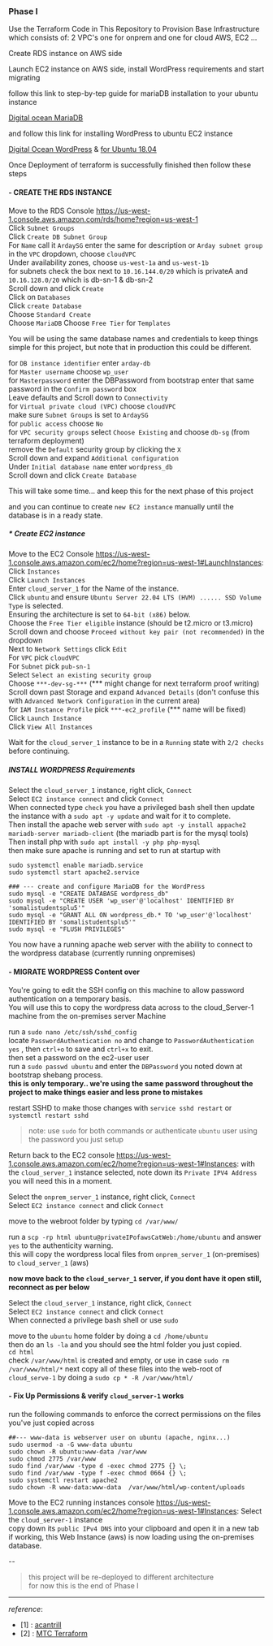 ### Phase I

Use the Terraform Code in This Repository to Provision Base Infrastructure which consists of: 2 VPC's one for onprem and one for cloud AWS, EC2 ...

Create RDS instance on AWS side

Launch EC2 instance on AWS side, install WordPress requirements and start migrating

follow this link to step-by-tep guide for mariaDB installation to your ubuntu instance

[Digital ocean MariaDB](https://www.digitalocean.com/community/tutorials/how-to-install-mariadb-on-ubuntu-20-04)

and follow this link for installing WordPress to ubuntu EC2 instance

[Digital Ocean WordPress](https://www.digitalocean.com/community/tutorials/how-to-install-wordpress-on-ubuntu-20-04-with-a-lamp-stack)
& [for Ubuntu 18.04](https://www.digitalocean.com/community/tutorials/install-wordpress-on-ubuntu)

Once Deployment of terraform is successfully finished then follow these steps

#### - CREATE THE RDS INSTANCE

Move to the RDS Console https://us-west-1.console.aws.amazon.com/rds/home?region=us-west-1  
Click `Subnet Groups`  
Click `Create DB Subnet Group`  
For `Name` call it `ArdaySG`
enter the same for description or `Arday subnet group`
in the `VPC` dropdown, choose `cloudVPC`  
Under availability zones, choose `us-west-1a` and `us-west-1b`  
for subnets check the box next to `10.16.144.0/20` which is privateA and `10.16.128.0/20` which is db-sn-1 & db-sn-2  
Scroll down and click `Create`  
Click on `Databases`  
Click `create Database`  
Choose `Standard Create`  
Choose `MariaDB`
Choose `Free Tier` for `Templates`  

You will be using the same database names and credentials to keep things simple for this project, but note that in production this could be different.

for `DB instance identifier` enter `arday-db`  
for `Master username` choose `wp_user`  
for `Masterpassword` enter the DBPassword from bootstrap
enter that same password in the `Confirm password` box  
Leave defaults and Scroll down to `Connectivity`  
for `Virtual private cloud (VPC)` choose `cloudVPC`  
make sure `Subnet Groups` is set to `ArdaySG`  
for `public access` choose `No`  
for `VPC security groups` select `Choose Existing` and choose  `db-sg` (from terraform deployment)  
remove the `Default` security group by clicking the `X`    
Scroll down and expand `Additional configuration`  
Under `Initial database name` enter `wordpress_db`  
Scroll down and click `Create Database`  

This will take some time... and keep this for the next phase of this project 

and you can continue to create `new EC2 instance` manually until the database is in a ready state.

##### * Create EC2 instance

Move to the EC2 Console https://us-west-1.console.aws.amazon.com/ec2/home?region=us-west-1#LaunchInstances:  
Click `Instances`  
Click `Launch Instances`  
Enter `cloud_server_1` for the Name of the instance.  
Click `ubuntu` and ensure `Ubuntu Server 22.04 LTS (HVM) ...... SSD Volume Type` is selected.  
Ensuring the architecture is set to `64-bit (x86)` below.    
Choose the `Free Tier eligible` instance (should be t2.micro or t3.micro)  
Scroll down and choose `Proceed without key pair (not recommended)` in the dropdown  
Next to `Network Settings` click `Edit`  
For `VPC` pick `cloudVPC`  
For `Subnet` pick `pub-sn-1`  
Select `Select an existing security group`  
Choose `***-dev-sg-***` (*** might change for next terraform proof writing)  
Scroll down past Storage and expand `Advanced Details` (don't confuse this with `Advanced Network Configuration` in the current area)  
for `IAM Instance Profile` pick `***-ec2_profile` (*** name will be fixed)  
Click `Launch Instance`  
Click `View All Instances`  

Wait for the `cloud_server_1` instance to be in a `Running` state with `2/2 checks` before continuing.

##### INSTALL WORDPRESS Requirements

Select the `cloud_server_1` instance, right click, `Connect`  
Select `EC2 instance connect` and click `Connect`  
When connected type `check` you have a privileged bash shell
then update the instance with a `sudo apt -y update` and wait for it to complete.  
Then install the apache web server with `sudo apt -y install appache2 mariadb-server mariadb-client`  (the mariadb part is for the mysql tools)
Then install php with `sudo apt install -y php php-mysql`  
then make sure apache is running and set to run at startup with 

```
sudo systemctl enable mariadb.service
sudo systemctl start apache2.service

### --- create and configure MariaDB for the WordPress
sudo mysql -e "CREATE DATABASE wordpress_db"
sudo mysql -e "CREATE USER 'wp_user'@'localhost' IDENTIFIED BY 'somalistudentsplu5'"
sudo mysql -e "GRANT ALL ON wordpress_db.* TO 'wp_user'@'localhost' IDENTIFIED BY 'somalistudentsplu5'"
sudo mysql -e "FLUSH PRIVILEGES"
```

You now have a running apache web server with the ability to connect to the wordpress database (currently running onpremises)

#### - MIGRATE WORDPRESS Content over

You're going to edit the SSH config on this machine to allow password authentication on a temporary basis.  
You will use this to copy the wordpress data across to the cloud_Server-1 machine from the on-premises server Machine  

run a `sudo nano /etc/ssh/sshd_config`  
locate `PasswordAuthentication no` and change to `PasswordAuthentication yes` , then `ctrl+o` to save and `ctrl+x` to exit.  
then set a password on the ec2-user user  
run a `sudo passwd ubuntu` and enter the `DBPassword` you noted down at bootstrap shebang process.  
**this is only temporary.. we're using the same password throughout the project to make things easier and less prone to mistakes**

restart SSHD to make those changes with `service sshd restart`  or `systemctl restart sshd`
> note: use `sudo` for both commands or authenticate `ubuntu` user using the password you just setup

Return back to the EC2 console https://us-west-1.console.aws.amazon.com/ec2/home?region=us-west-1#Instances: 
with the `cloud_server_1` instance selected, note down its `Private IPV4 Address` you will need this in a moment.  

Select the `onprem_server_1` instance, right click, `Connect`  
Select `EC2 instance connect` and click `Connect`  

move to the webroot folder by typing `cd /var/www/`  

run a `scp -rp html ubuntu@privateIPofawsCatWeb:/home/ubuntu` and answer `yes` to the authenticity warning.  
this will copy the wordpress local files from `onprem_server_1` (on-premises) to `cloud_server_1` (aws)

**now move back to the `cloud_server_1` server, if you dont have it open still, reconnect as per below**

Select the `cloud_server_1` instance, right click, `Connect`  
Select `EC2 instance connect` and click `Connect`  
When connected a privilege bash shell or use `sudo`

move to the `ubuntu` home folder by doing a `cd /home/ubuntu`  
then do an `ls -la` and you should see the html folder you just copied.  
`cd html`  
check `/var/www/html` is created and empty, or use in case `sudo rm /var/www/html/*`
next copy all of these files into the web-root of `cloud_serve-1` by doing a `sudo cp * -R /var/www/html/`

#### - Fix Up Permissions & verify `cloud_server-1` works

run the following commands to enforce the correct permissions on the files you've just copied across

```
##--- www-data is webserver user on ubuntu (apache, nginx...)
sudo usermod -a -G www-data ubuntu
sudo chown -R ubuntu:www-data /var/www
sudo chmod 2775 /var/www
sudo find /var/www -type d -exec chmod 2775 {} \;
sudo find /var/www -type f -exec chmod 0664 {} \;
sudo systemctl restart apache2
sudo chown -R www-data:www-data  /var/www/html/wp-content/uploads
```

Move to the EC2 running instances console https://us-west-1.console.aws.amazon.com/ec2/home?region=us-west-1#Instances:
Select the `cloud_server-1` instance  
copy down its `public IPv4 DNS` into your clipboard and open it in a new tab  
if working, this Web Instance (aws) is now loading using the on-premises database.

--

> this project will be re-deployed to different architecture <br>
for now this is the end of Phase I


---
<em>reference</em>:

* [1] : [acantrill](https://github.com/acantril/learn-cantrill-io-labs/tree/master/aws-dms-database-migration)
* [2] : [MTC Terraform](https://github.com/morethancertified/mtc-terraform)
